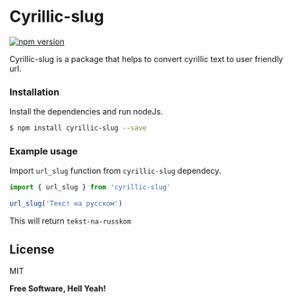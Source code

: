 # Cyrillic-slug

[![npm version](https://badge.fury.io/js/cyrillic-slug.svg)](https://badge.fury.io/js/cyrillic-slug)

Cyrillic-slug is a package that helps to convert cyrillic text to user friendly url.

### Installation

Install the dependencies and run nodeJs.

```sh
$ npm install cyrillic-slug --save
```


### Example usage

Import `url_slug` function from `cyrillic-slug` dependecy.  

```javascript
import { url_slug } from 'cyrillic-slug'

url_slug('Текст на русском')
```

This will return `tekst-na-russkom`

License
----

MIT


**Free Software, Hell Yeah!**
